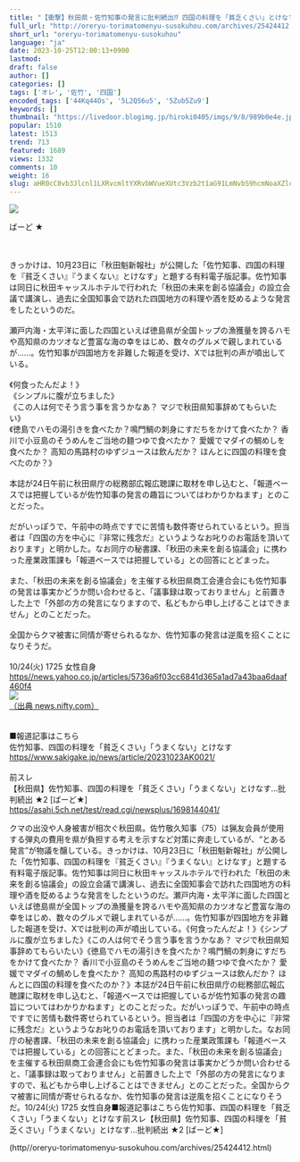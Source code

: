 ```yaml
---
title: "【衝撃】秋田県・佐竹知事の発言に批判続出⁉ 四国の料理を「貧乏くさい」とけなす・・・ "
full_url: "http://oreryu-torimatomenyu-susokuhou.com/archives/25424412.html"
short_url: "oreryu-torimatomenyu-susokuhou"
language: "ja"
date: 2023-10-25T12:00:13+0900
lastmod: 
draft: false
author: []
categories: []
tags: ['オレ', '佐竹', '四国']
encoded_tags: ['44Kq44Os', '5L2Q56u5', '5Zub5Zu9']
keywords: []
thumbnail: "https://livedoor.blogimg.jp/hiroki0405/imgs/9/8/989b0e4e.jpg"
popular: 1510
latest: 1513
trend: 713
featured: 1689
views: 1332
comments: 10
weight: 16
slug: aHR0cC8vb3Jlcnl1LXRvcmltYXRvbWVueXUtc3Vzb2t1aG91LmNvbS9hcmNoaXZlcy8yNTQyNDQxMi5odG1s
---
```


![](https://livedoor.blogimg.jp/hiroki0405/imgs/9/8/989b0e4e.jpg)

<div><p>ばーど ★ </p><br> <br> きっかけは、10月23日に「秋田魁新報社」が公開した「佐竹知事、四国の料理を『貧乏くさい』『うまくない』とけなす」と題する有料電子版記事。佐竹知事は同日に秋田キャッスルホテルで行われた「秋田の未来を創る協議会」の設立会議で講演し、過去に全国知事会で訪れた四国地方の料理や酒を貶めるような発言をしたというのだ。 <br> <br> 瀬戸内海・太平洋に面した四国といえば徳島県が全国トップの漁獲量を誇るハモや高知県のカツオなど豊富な海の幸をはじめ、数々のグルメで親しまれているが……。佐竹知事が四国地方を非難した報道を受け、Xでは批判の声が噴出している。 <br> <br> 《何食ったんだよ！》 <br> 《シンプルに腹が立ちました》 <br> 《この人は何でそう言う事を言うかなあ？ マジで秋田県知事辞めてもらいたい》 <br> 《徳島でハモの湯引きを食べたか？鳴門鯛の刺身にすだちをかけて食べたか？ 香川で小豆島のそうめんをご当地の麺つゆで食べたか？ 愛媛でマダイの鯛めしを食べたか？ 高知の馬路村のゆずジュースは飲んだか？ ほんとに四国の料理を食べたのか？》 <br> <br> 本誌が24日午前に秋田県庁の総務部広報広聴課に取材を申し込むと、「報道ベースでは把握しているが佐竹知事の発言の趣旨についてはわかりかねます」とのことだった。 <br> <br> だがいっぽうで、午前中の時点ですでに苦情も数件寄せられているという。担当者は「四国の方を中心に『非常に残念だ』というようなお叱りのお電話を頂いております」と明かした。なお同庁の秘書課、「秋田の未来を創る協議会」に携わった産業政策課も「報道ベースでは把握している」との回答にとどまった。 <br> <br> また、「秋田の未来を創る協議会」を主催する秋田県商工会連合会にも佐竹知事の発言は事実かどうか問い合わせると、「議事録は取っておりません」と前置きした上で「外部の方の発言になりますので、私どもから申し上げることはできません」とのことだった。 <br> <br> 全国からクマ被害に同情が寄せられるなか、佐竹知事の発言は逆風を招くことになりそうだ。 <br> <br> 10/24(火) 1725 女性自身 <br> <a target='_blank' href='https//news.yahoo.co.jp/articles/5736a6f03cc6841d365a1ad7a43baa6daaf460f4'>https//news.yahoo.co.jp/articles/5736a6f03cc6841d365a1ad7a43baa6daaf460f4</a> <br> <a href='https//news.nifty.com/cms_image/news/domestic/12268-2622453/thumb-12268-2622453-domestic.jpg' target='_blank' class='' id='img_1_1'><img src='https//livedoor.blogimg.jp/hiroki0405/imgs/b/e/bef206d8.jpg'><br>（出典 news.nifty.com）<br></a> <br> <br> ■報道記事はこちら <br> 佐竹知事、四国の料理を「貧乏くさい」「うまくない」とけなす <br> <a target='_blank' href='https//www.sakigake.jp/news/article/20231023AK0021/'>https//www.sakigake.jp/news/article/20231023AK0021/</a> <br> <br> 前スレ <br> 【秋田県】佐竹知事、四国の料理を「貧乏くさい」「うまくない」とけなす…批判続出 ★2 [ばーど★] <br> <a target='_blank' href='https//asahi.5ch.net/test/read.cgi/newsplus/1698144041/'>https//asahi.5ch.net/test/read.cgi/newsplus/1698144041/</a> <p>クマの出没や人身被害が相次ぐ秋田県。佐竹敬久知事（75）は猟友会員が使用する弾丸の費用を県が負担する考えを示すなど対策に奔走しているが、“とある発言”が物議を醸している。きっかけは、10月23日に「秋田魁新報社」が公開した「佐竹知事、四国の料理を『貧乏くさい』『うまくない』とけなす」と題する有料電子版記事。佐竹知事は同日に秋田キャッスルホテルで行われた「秋田の未来を創る協議会」の設立会議で講演し、過去に全国知事会で訪れた四国地方の料理や酒を貶めるような発言をしたというのだ。瀬戸内海・太平洋に面した四国といえば徳島県が全国トップの漁獲量を誇るハモや高知県のカツオなど豊富な海の幸をはじめ、数々のグルメで親しまれているが……。佐竹知事が四国地方を非難した報道を受け、Xでは批判の声が噴出している。《何食ったんだよ！》《シンプルに腹が立ちました》《この人は何でそう言う事を言うかなあ？ マジで秋田県知事辞めてもらいたい》《徳島でハモの湯引きを食べたか？鳴門鯛の刺身にすだちをかけて食べたか？ 香川で小豆島のそうめんをご当地の麺つゆで食べたか？ 愛媛でマダイの鯛めしを食べたか？ 高知の馬路村のゆずジュースは飲んだか？ ほんとに四国の料理を食べたのか？》本誌が24日午前に秋田県庁の総務部広報広聴課に取材を申し込むと、「報道ベースでは把握しているが佐竹知事の発言の趣旨についてはわかりかねます」とのことだった。だがいっぽうで、午前中の時点ですでに苦情も数件寄せられているという。担当者は「四国の方を中心に『非常に残念だ』というようなお叱りのお電話を頂いております」と明かした。なお同庁の秘書課、「秋田の未来を創る協議会」に携わった産業政策課も「報道ベースでは把握している」との回答にとどまった。また、「秋田の未来を創る協議会」を主催する秋田県商工会連合会にも佐竹知事の発言は事実かどうか問い合わせると、「議事録は取っておりません」と前置きした上で「外部の方の発言になりますので、私どもから申し上げることはできません」とのことだった。全国からクマ被害に同情が寄せられるなか、佐竹知事の発言は逆風を招くことになりそうだ。10/24(火) 1725 女性自身■報道記事はこちら佐竹知事、四国の料理を「貧乏くさい」「うまくない」とけなす前スレ【秋田県】佐竹知事、四国の料理を「貧乏くさい」「うまくない」とけなす…批判続出 ★2 [ばーど★]</p></div>

(http//oreryu-torimatomenyu-susokuhou.com/archives/25424412.html)
